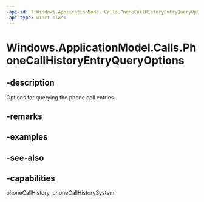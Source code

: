 ```yaml
---
-api-id: T:Windows.ApplicationModel.Calls.PhoneCallHistoryEntryQueryOptions
-api-type: winrt class
---
```


<!-- Class syntax.
public class PhoneCallHistoryEntryQueryOptions : Windows.ApplicationModel.Calls.IPhoneCallHistoryEntryQueryOptions
-->

# Windows.ApplicationModel.Calls.PhoneCallHistoryEntryQueryOptions

## -description
Options for querying the phone call entries.

## -remarks

## -examples

## -see-also

## -capabilities
phoneCallHistory, phoneCallHistorySystem
